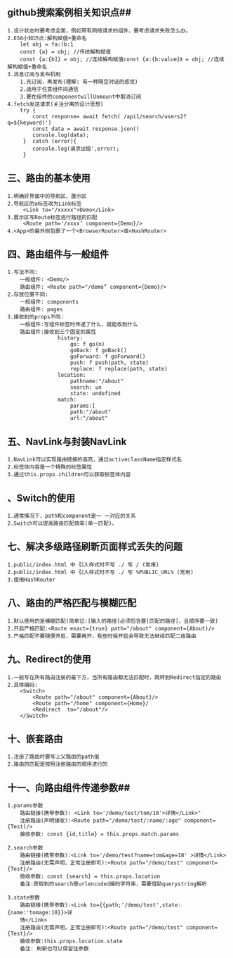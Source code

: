 ## github搜索案例相关知识点##
    1.设计状态时要考虑全面，例如带有网络请求的组件，要考虑请求失败怎么办。
    2.ES6小知识点:解构赋值+重命名
        let obj = fa:(b:1
        const {a} = obj; //传统解构赋值
        const {a:{b]} = obj; //连续解构赋值const {a:{b:value}》 = obj; //连续解构赋值+重命名
    3.消息订阅与发布机制
        1.先订阅，再发布(理解: 有一种隔空对话的感觉)
        2.适用于任意组件间通信
        3.要在组件的componentwillUnmount中取消订阅
    4.fetch发送请求(关注分离的设计思想)
        try {
            const response= await fetch( /api1/search/users2?q=${keyword)')
            const data = await response.json()
            console.log(data);
         }  catch (error){
            console.log(请求出错',error);
         }

## 三、路由的基本使用
    1.明确好界面中的导航区、展示区
    2.导航区的a标签改为Link标签
         <Link to="/xxxxx">Demo</Link>
    3.展示区写Route标签进行路径的匹配
         <Route path='/xxxx’ component={Demo}/>
    4.<App>的最外侧包裹了一个<BrowserRouter>或<HashRouter>

## 四、路由组件与一般组件
    1.写法不同:
        一般组件: <Demo/>
        路由组件: <Route path="/demo” component={Demo}/>
    2.存放位置不同:
        一般组件: components
        路由组件: pages
    3.接收到的props不同:
        一般组件:写组件标签时传递了什么，就能收到什么
        路由组件:接收到三个固定的属性
                    history:
                        go: f go(n)
                        goBack: f goBack()
                        goForward: f goForward()
                        push: f push(path, state)
                        replace: f replace(path, state) 
                    location:
                        pathname:"/about"
                        search: un
                        state: undefined
                    match:
                        params:[
                        path:"/about"
                        url:"/about"

## 五、NavLink与封装NavLink
    1.NavLink可以实现路由链接的高亮，通过activeclassName指定样式名
    2.标签体内容是一个特殊的标签属性
    3.通过this.props.children可以获取标签体内容

## 、Switch的使用
    1.通常情况下，path和component是一 一对应的关系
    2.Switch可以提高路由匹配效率(单一匹配)。


## 七、解决多级路径刷新页面样式丢失的问题
    1.public/index.html 中 引入样式时不写 ./ 写 / (常用)
    2.public/index.html 中 引入样式时不写 ./ 写 %PUBLIC_URL% (常用)
    3.使用HashRouter

## 八、路由的严格匹配与模糊匹配
    1.默认使用的是模糊匹配(简单记:[输入的路径]必须包含要[匹配的路径]，且顺序要一致)
    2.开启严格匹配:<Route exact={true} path="/about" component={About)/>
    3.严格匹配不要随便开启，需要再开，有些时候开启会导致无法继续匹配二级路由

    
## 九、Redirect的使用
    1.一般写在所有路由注册的最下方，当所有路由都无法匹配时，跳转到Redirect指定的路由
    2.具体编码:
        <Switch>
            <Route path="/about" component={About}/>
            <Route path="/home" component={Home}/   
            <Redirect  to="/about"/>
        </Switch>

## 十、嵌套路由
    1.注册了路由时要写上父路由的path值
    2.路由的匹配是按照注册路由的顺序进行的

## 十一、向路由组件传递参数##
    1.params参数
        路由链接(携带参数): <Link to='/demo/test/tom/18'>详情</Link>" 
        注册路由(声明接收):<Route path="/demo/test/:name/:age" component={Test)/>
        接收参数: const {id,title} = this.props.match.params

    2.search参数
        路由链接(携带参数):<Link to='/demo/test?name=tom&age=18' >详情</Link>
        注册路由(无需声明，正常注册即可):<Route path="/demo/test" component={Test}/>
        按收参数: const {search} = this.props.location
        备注:获取到的search是urlencoded编码字符串，需要借助querystring解析

    3.state参数
        路由链接(携带参数):<Link to={{path;'/demo/test',state:{name:'tomage:18}}>详
        情</Link>
        注册路由(无需声明，正常注册即可):<Route path="/demo/test" component={Test}/>
        接收参数:this.props.location.state
        备注: 刷新也可以保留住参数


        